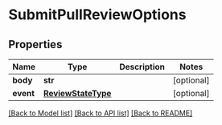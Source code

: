 # SubmitPullReviewOptions

## Properties
Name | Type | Description | Notes
------------ | ------------- | ------------- | -------------
**body** | **str** |  | [optional] 
**event** | [**ReviewStateType**](ReviewStateType.md) |  | [optional] 

[[Back to Model list]](../gitea/docs/README.md#documentation-for-models) [[Back to API list]](../gitea/docs/README.md#documentation-for-api-endpoints) [[Back to README]](../gitea/docs/README.md)

